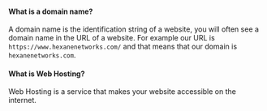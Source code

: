 #### What is a domain name?
A domain name is the identification string of a website, you will often see a domain name in the URL of a website. For example our URL is ``https://www.hexanenetworks.com/`` and that means that our domain is ``hexanenetworks.com``.

#### What is Web Hosting?
Web Hosting is a service that makes your website accessible on the internet.